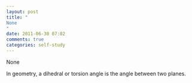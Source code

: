 ```yaml
---
layout: post
title: "
None
"
date: 2011-06-30 07:02
comments: true
categories: self-study
---
```


None


In geometry, a dihedral or torsion angle is the angle between two planes.

